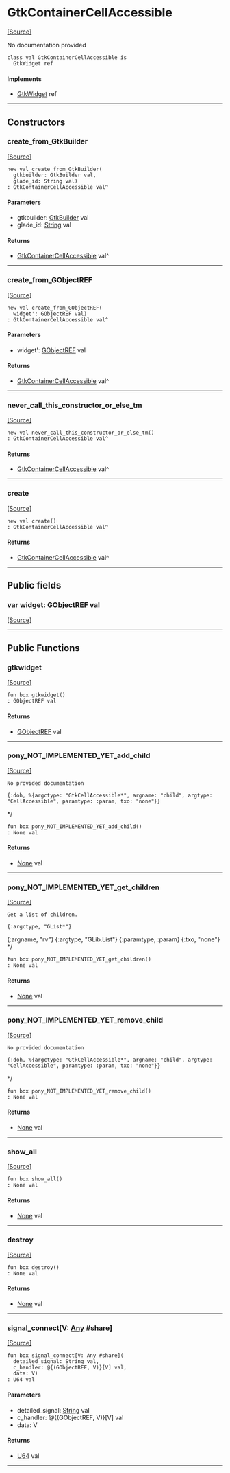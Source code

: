 # GtkContainerCellAccessible
<span class="source-link">[[Source]](src/gtk3/GtkContainerCellAccessible.md#L6)</span>

No documentation provided


```pony
class val GtkContainerCellAccessible is
  GtkWidget ref
```

#### Implements

* [GtkWidget](gtk3-GtkWidget.md) ref

---

## Constructors

### create_from_GtkBuilder
<span class="source-link">[[Source]](src/gtk3/GtkContainerCellAccessible.md#L14)</span>


```pony
new val create_from_GtkBuilder(
  gtkbuilder: GtkBuilder val,
  glade_id: String val)
: GtkContainerCellAccessible val^
```
#### Parameters

*   gtkbuilder: [GtkBuilder](gtk3-GtkBuilder.md) val
*   glade_id: [String](builtin-String.md) val

#### Returns

* [GtkContainerCellAccessible](gtk3-GtkContainerCellAccessible.md) val^

---

### create_from_GObjectREF
<span class="source-link">[[Source]](src/gtk3/GtkContainerCellAccessible.md#L17)</span>


```pony
new val create_from_GObjectREF(
  widget': GObjectREF val)
: GtkContainerCellAccessible val^
```
#### Parameters

*   widget': [GObjectREF](gtk3-..-gobject-GObjectREF.md) val

#### Returns

* [GtkContainerCellAccessible](gtk3-GtkContainerCellAccessible.md) val^

---

### never_call_this_constructor_or_else_tm
<span class="source-link">[[Source]](src/gtk3/GtkContainerCellAccessible.md#L20)</span>


```pony
new val never_call_this_constructor_or_else_tm()
: GtkContainerCellAccessible val^
```

#### Returns

* [GtkContainerCellAccessible](gtk3-GtkContainerCellAccessible.md) val^

---

### create
<span class="source-link">[[Source]](src/gtk3/GtkContainerCellAccessible.md#L24)</span>


```pony
new val create()
: GtkContainerCellAccessible val^
```

#### Returns

* [GtkContainerCellAccessible](gtk3-GtkContainerCellAccessible.md) val^

---

## Public fields

### var widget: [GObjectREF](gtk3-..-gobject-GObjectREF.md) val
<span class="source-link">[[Source]](src/gtk3/GtkContainerCellAccessible.md#L10)</span>



---

## Public Functions

### gtkwidget
<span class="source-link">[[Source]](src/gtk3/GtkContainerCellAccessible.md#L12)</span>


```pony
fun box gtkwidget()
: GObjectREF val
```

#### Returns

* [GObjectREF](gtk3-..-gobject-GObjectREF.md) val

---

### pony_NOT_IMPLEMENTED_YET_add_child
<span class="source-link">[[Source]](src/gtk3/GtkContainerCellAccessible.md#L28)</span>


    No provided documentation

    {:doh, %{argctype: "GtkCellAccessible*", argname: "child", argtype: "CellAccessible", paramtype: :param, txo: "none"}}
*/


```pony
fun box pony_NOT_IMPLEMENTED_YET_add_child()
: None val
```

#### Returns

* [None](builtin-None.md) val

---

### pony_NOT_IMPLEMENTED_YET_get_children
<span class="source-link">[[Source]](src/gtk3/GtkContainerCellAccessible.md#L36)</span>


    Get a list of children.

    {:argctype, "GList*"}
{:argname, "rv"}
{:argtype, "GLib.List"}
{:paramtype, :param}
{:txo, "none"}
*/


```pony
fun box pony_NOT_IMPLEMENTED_YET_get_children()
: None val
```

#### Returns

* [None](builtin-None.md) val

---

### pony_NOT_IMPLEMENTED_YET_remove_child
<span class="source-link">[[Source]](src/gtk3/GtkContainerCellAccessible.md#L48)</span>


    No provided documentation

    {:doh, %{argctype: "GtkCellAccessible*", argname: "child", argtype: "CellAccessible", paramtype: :param, txo: "none"}}
*/


```pony
fun box pony_NOT_IMPLEMENTED_YET_remove_child()
: None val
```

#### Returns

* [None](builtin-None.md) val

---

### show_all
<span class="source-link">[[Source]](src/gtk3/GtkWidget.md#L4)</span>


```pony
fun box show_all()
: None val
```

#### Returns

* [None](builtin-None.md) val

---

### destroy
<span class="source-link">[[Source]](src/gtk3/GtkWidget.md#L7)</span>


```pony
fun box destroy()
: None val
```

#### Returns

* [None](builtin-None.md) val

---

### signal_connect\[V: [Any](builtin-Any.md) #share\]
<span class="source-link">[[Source]](src/gtk3/GtkWidget.md#L10)</span>


```pony
fun box signal_connect[V: Any #share](
  detailed_signal: String val,
  c_handler: @{(GObjectREF, V)}[V] val,
  data: V)
: U64 val
```
#### Parameters

*   detailed_signal: [String](builtin-String.md) val
*   c_handler: @{(GObjectREF, V)}[V] val
*   data: V

#### Returns

* [U64](builtin-U64.md) val

---

